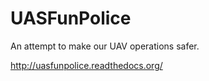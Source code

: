UASFunPolice
============

An attempt to make our UAV operations safer.

http://uasfunpolice.readthedocs.org/

